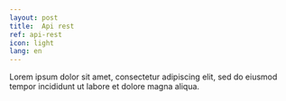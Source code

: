 ```yaml
---
layout: post
title:  Api rest
ref: api-rest
icon: light
lang: en
---
```


Lorem ipsum dolor sit amet, consectetur adipiscing elit, sed do eiusmod tempor incididunt ut labore et dolore magna aliqua.
